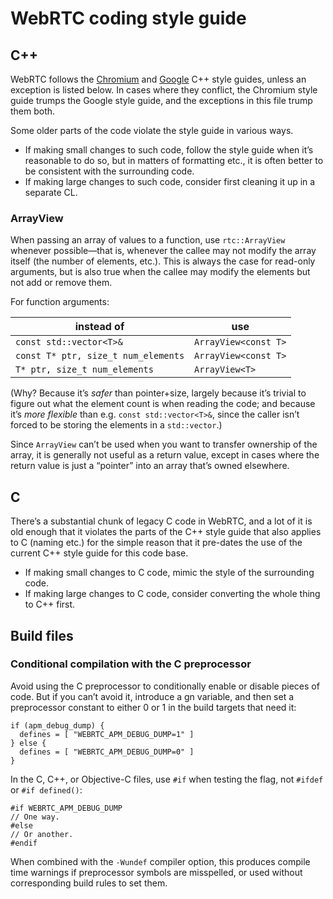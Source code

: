 # WebRTC coding style guide

## C++

WebRTC follows the [Chromium][chr-style] and [Google][goog-style] C++
style guides, unless an exception is listed below. In cases where they
conflict, the Chromium style guide trumps the Google style guide, and
the exceptions in this file trump them both.

[chr-style]: https://chromium.googlesource.com/chromium/src/+/master/styleguide/c++/c++.md
[goog-style]: https://google.github.io/styleguide/cppguide.html

Some older parts of the code violate the style guide in various ways.

* If making small changes to such code, follow the style guide when
  it’s reasonable to do so, but in matters of formatting etc., it is
  often better to be consistent with the surrounding code.
* If making large changes to such code, consider first cleaning it up
  in a separate CL.

### ArrayView

When passing an array of values to a function, use `rtc::ArrayView`
whenever possible—that is, whenever the callee may not modify the
array itself (the number of elements, etc.). This is always the case
for read-only arguments, but is also true when the callee may modify
the elements but not add or remove them.

For function arguments:

instead of                          | use
------------------------------------|---------------------
`const std::vector<T>&`             | `ArrayView<const T>`
`const T* ptr, size_t num_elements` | `ArrayView<const T>`
`T* ptr, size_t num_elements`       | `ArrayView<T>`

(Why? Because it’s *safer* than pointer+size, largely because it’s
trivial to figure out what the element count is when reading the code;
and because it’s *more flexible* than e.g. `const std::vector<T>&`,
since the caller isn’t forced to be storing the elements in a
`std::vector`.)

Since `ArrayView` can’t be used when you want to transfer ownership of
the array, it is generally not useful as a return value, except in
cases where the return value is just a “pointer” into an array that’s
owned elsewhere.

## C

There’s a substantial chunk of legacy C code in WebRTC, and a lot of
it is old enough that it violates the parts of the C++ style guide
that also applies to C (naming etc.) for the simple reason that it
pre-dates the use of the current C++ style guide for this code base.

* If making small changes to C code, mimic the style of the
  surrounding code.
* If making large changes to C code, consider converting the whole
  thing to C++ first.

## Build files

### Conditional compilation with the C preprocessor

Avoid using the C preprocessor to conditionally enable or disable
pieces of code. But if you can’t avoid it, introduce a gn variable,
and then set a preprocessor constant to either 0 or 1 in the build
targets that need it:

```
if (apm_debug_dump) {
  defines = [ "WEBRTC_APM_DEBUG_DUMP=1" ]
} else {
  defines = [ "WEBRTC_APM_DEBUG_DUMP=0" ]
}
```

In the C, C++, or Objective-C files, use `#if` when testing the flag,
not `#ifdef` or `#if defined()`:

```
#if WEBRTC_APM_DEBUG_DUMP
// One way.
#else
// Or another.
#endif
```

When combined with the `-Wundef` compiler option, this produces
compile time warnings if preprocessor symbols are misspelled, or used
without corresponding build rules to set them.
